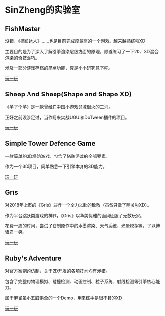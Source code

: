 # SinZheng的实验室

## FishMaster
没错，《捕鱼达人》……也是目前完成度最高的一个游戏，越来越熟练啦XD

主要目的是为了深入了解引擎渲染层级方面的原理，顺道练习了一下2D、3D混合渲染的奇技淫巧。

涉及一部分游戏存档的简单功能，算是小小研究意下吧。

[玩一玩](https://mrwizard2020.github.io/fishmaster)

## Sheep And Sheep(Shape and Shape XD)
《羊了个羊》是一款曾经在中国小游戏领域很火的三消。

正好之前没涉足过，当作用来实战UGUI和DoTween插件的项目。

[玩一玩](https://mrwizard2020.github.io/sheepandsheep/Sheep.apk)

## Simple Tower Defence Game
一款简单的3D塔防游戏，包含了塔防游戏的全部要素。

作为一个3D项目，简单熟悉一下引擎本身的3D能力。

[玩一玩](https://mrwizard2020.github.io/stdg)

## Gris
对2018年上市的《Gris》进行一个全力以赴的致敬（虽然只做了两关啦XD）。

作为平台跳跃类游戏的神作，《Gris》以华美优雅的画风征服了无数玩家。

花费一周的时间，尝试了仿制原作中的水墨渲染、天气系统、光晕模拟等，了以博诸君一笑。

[玩一玩](https://mrwizard2020.github.io/gris)

## Ruby's Adventure
对官方案例的仿制，关于2D开发的各项技术均有涉猎。

包含了完整的物理模拟、碰撞检测、动画控制、粒子系统、射线检测等引擎核心能力。

属于麻雀虽小五脏俱全的一个Demo，用来练手是很不错的XD

[玩一玩](https://mrwizard2020.github.io/ruby)

